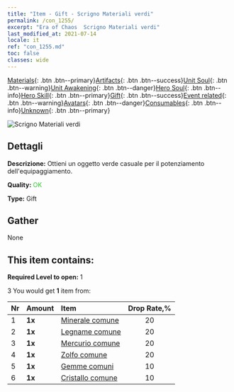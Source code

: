 ```yaml
---
title: "Item - Gift - Scrigno Materiali verdi"
permalink: /con_1255/
excerpt: "Era of Chaos  Scrigno Materiali verdi"
last_modified_at: 2021-07-14
locale: it
ref: "con_1255.md"
toc: false
classes: wide
---
```

 [Materials](/ItemsIT/){: .btn .btn--primary}[Artifacts](/ItemsIT/Artifacts/){: .btn .btn--success}[Unit Soul](/ItemsIT/UnitSoul/){: .btn .btn--warning}[Unit Awakening](/ItemsIT/UnitAwakening/){: .btn .btn--danger}[Hero Soul](/ItemsIT/HeroSoul/){: .btn .btn--info}[Hero Skill](/ItemsIT/HeroSkill/){: .btn .btn--primary}[Gift](/ItemsIT/Gift/){: .btn .btn--success}[Event related](/ItemsIT/Events/){: .btn .btn--warning}[Avatars](/ItemsIT/Avatars/){: .btn .btn--danger}[Consumables](/ItemsIT/Consumables/){: .btn .btn--info}[Unknown](/ItemsIT/Unknown/){: .btn .btn--primary}

 ![Scrigno Materiali verdi](/images/t/i_304002.png)

## Dettagli
 **Descrizione:** Ottieni un oggetto verde casuale per il potenziamento dell'equipaggiamento.

 **Quality:** <span style="color: #32CD32">OK</span>

 **Type:** Gift

## Gather

  None

## This item contains:

 **Required Level to open:** 1

 3 You would get **1** item  from:

  | Nr | Amount |     Item    | Drop Rate,% |
  |:---|:-------|:------------|:---------:|
  | 1 |  **1x** | [Minerale comune](/ItemsIT/mat_6/) | 20 | 
  | 2 |  **1x** | [Legname comune](/ItemsIT/mat_7/) | 20 | 
  | 3 |  **1x** | [Mercurio comune](/ItemsIT/mat_8/) | 20 | 
  | 4 |  **1x** | [Zolfo comune](/ItemsIT/mat_9/) | 20 | 
  | 5 |  **1x** | [Gemme comuni](/ItemsIT/mat_10/) | 10 | 
  | 6 |  **1x** | [Cristallo comune](/ItemsIT/mat_11/) | 10 | 
